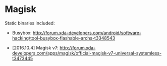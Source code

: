 # Magisk
Static binaries included:
* Busybox: http://forum.xda-developers.com/android/software-hacking/tool-busybox-flashable-archs-t3348543


* [2016.10.4] Magisk v7: http://forum.xda-developers.com/apps/magisk/official-magisk-v7-universal-systemless-t3473445
